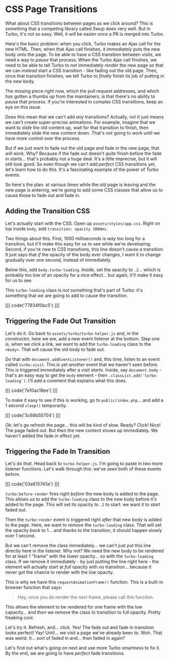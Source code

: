 # CSS Page Transitions

What about CSS transitions between pages as we click around? This is something that
a competing library called Swup does very well. But in Turbo, it's not so easy. Well,
it *will* be easier once a PR is merged into Turbo.

Here's the basic problem: when you click, Turbo makes an Ajax call for
the new HTML. Then, when that Ajax call finishes, it *immediately* puts the new body
onto the page. To be able to have a CSS transition between visits, we need a way
to *pause* that process. When the Turbo Ajax call finishes, we need to be able to
tell Turbo to *not* immediately render the new page so that we can *instead* start
a CSS transition - like fading out the old page. Then, once that transition
finishes, we tell Turbo to *finally* finish its job of putting in the new body.

The missing piece right now, which the pull request addresses, and which *has*
gotten a thumbs up from the maintainers, is that there's no ability to pause that
process. If you're interested in complex CSS transitions, keep an eye on this issue.

Does this mean that we can't add *any* transitions? Actually, no! It just means we
can't create super-precise animations. For example, imagine that we want to slide
the old content up, wait for that transition to finish, then immediately slide the
new content down. That's *not* going to work until we have more control over the
process.

But if we just want to fade out the old page and fade *in* the new page, that
*will* work. Why? Because if the fade out doesn't *quite* finish before the fade
in starts... that's probably not a huge deal. It's a little imprecise, but it will
still look good. So even though we can't add *perfect* CSS transitions yet, let's
learn how to do this. It's a fascinating example of the power of Turbo events.

So here's the plan: at various times while the old page is leaving and the new page
is entering, we're going to add some CSS classes that allow us to cause those
to fade out and fade in.

## Adding the Transition CSS

Let's actually start with the CSS. Open up `assets/styles/app.css`. Right on top
inside `body`, add `transition: opacity 1000ms`.

Two things about this. First, 1000 milliseconds is *way* too long for a transition,
but it'll make this easy for us to see while we're developing. Second, if you're
new to CSS transitions, this line doesn't *cause* a transition. It just says that
*if* the opacity of the body ever changes, I want it to change gradually over one
second, instead of immediately.

Below this, add `body.turbo-loading`. Inside, set the opacity to `.2`... which is
probably too low of an opacity for a nice effect... but again, it'll make it easy
for us to see.

This `turbo-loading` class is *not* something that's part of Turbo: it's something
that *we* are going to add to cause the transition.

[[[ code('77834f0bc5') ]]]

## Triggering the Fade Out Transition

Let's do it. Go back to `assets/turbo/turbo-helper.js` and, in the constructor,
here we are, add a new event listener at the bottom. Step one is, when we click
a link, we want to add the `turbo-loading` class to the `<body>`. That will cause
the old body to fade out.

Do that with `document.addEventListener()` and, this time, listen to an event
called `turbo:visit`. This is yet *another* event that we haven't seen before. This
is triggered immediately after a visit *starts*. Inside, say `document.body` - that's
an easy way to get the `body` element - then  `.classList.add('turbo-loading')`.
I'll add a comment that explains what this does.

[[[ code('7e10ac18ee') ]]]

To make it easy to see if this is working, go to `public/index.php`... and add a
1 second `sleep()` temporarily.

[[[ code('3c68b55704') ]]]

Ok: let's go refresh the page... this will be kind of slow. Ready? Click! Nice!
The page faded out. But then the new content shows up immediately. We haven't added
the fade *in* effect yet.

## Triggering the Fade In Transition

Let's do *that*. Head back to `turbo-helper.js`. I'm going to paste in two more
listener functions. Let's walk through this: we've seen both of these events before.

[[[ code('03e615745e') ]]]

`turbo:before-render` fires right *before* the new body is added to the page. This
allows us to add the `turbo-loading` class to the *new* body before it's added to the
page. This will set its opacity to `.2` to start: we want it to *start* faded out.

Then the `turbo:render` event is triggered right *after* that new body is added
to the page. Here, we want to *remove* the `turbo-loading` class. That will set the
opacity *back* to 1... and thanks to the transition, it should happen slowly over
1 second.

But we can't remove the class immediately... we can't just put this line directly
here in the listener. Why not? We need the new body to be rendered for at least 1
"frame" with the lower opacity... so with the `turbo-loading` class. If we
remove it immediately - by just putting the line right here - the element will
actually start at *full* opacity with *no* transition... because it never got the
chance to render with the *low* opacity.

This is why we have this `requestAnimationFrame()` function. This is a built-in
browser function that says:

> Hey, once you *do* render the next frame, please call this function.

This allows the element to be rendered for one frame with the low capacity...
and *then* we remove the class to transition to full opacity. Pretty freaking cool.

Let's try it. Refresh, and... click. Yes! The fade out and fade in transition looks
perfect! Yay! Until... we visit a page we've already been to. Woh. That was weird.
It... sort of faded in and... then faded in again?

Let's find out what's going on next and use more Turbo smartness to fix it. By
the end, we are going to have *perfect* fade transitions.
